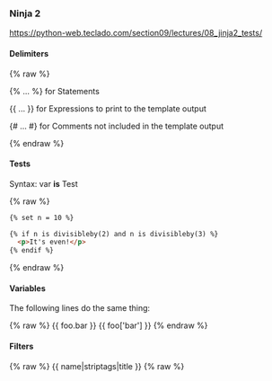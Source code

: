 ### Ninja 2

https://python-web.teclado.com/section09/lectures/08_jinja2_tests/

#### Delimiters
{% raw %}

{% ... %} for Statements

{{ ... }} for Expressions to print to the template output

{# ... #} for Comments not included in the template output

{% endraw %}

#### Tests
Syntax:  var **is** Test

{% raw %}
~~~html
{% set n = 10 %}

{% if n is divisibleby(2) and n is divisibleby(3) %}
  <p>It's even!</p>
{% endif %}
~~~
{% endraw %}

#### Variables
The following lines do the same thing:

{% raw %}
{{ foo.bar }}
{{ foo['bar'] }}
{% endraw %}

#### Filters

{% raw %}
{{ name|striptags|title }} 
{% raw %}